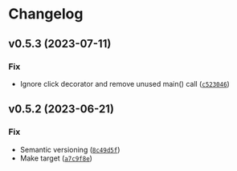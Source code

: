 # Changelog

<!--next-version-placeholder-->

## v0.5.3 (2023-07-11)

### Fix

* Ignore click decorator and remove unused main() call ([`c523046`](https://github.com/Nr18/pull-request-codecommit/commit/c523046e263fbf9b2ce394fe8d9c022342526547))

## v0.5.2 (2023-06-21)

### Fix

* Semantic versioning ([`8c49d5f`](https://github.com/Nr18/pull-request-codecommit/commit/8c49d5f37cf00b8f0762d26a07da62ec6306c848))
* Make target ([`a7c9f8e`](https://github.com/Nr18/pull-request-codecommit/commit/a7c9f8e061c5e8581692b61a6be6c009964daa5d))

